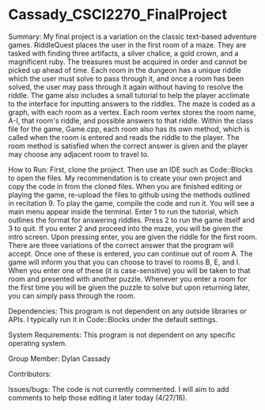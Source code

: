 # Cassady_CSCI2270_FinalProject

Summary:
My final project is a variation on the classic text-based adventure games. RiddleQuest places the user in the first room of a maze. They are tasked with finding three artifacts, a silver chalice, a gold crown, and a magnificent ruby. The treasures must be acquired in order and cannot be picked up ahead of time. Each room in the dungeon has a unique riddle which the user must solve to pass through it, and once a room has been solved, the user may pass through it again without having to resolve the riddle. The game also includes a small tutorial to help the player acclimate to the interface for inputting answers to the riddles. The maze is coded as a graph, with each room as a vertex. Each room vertex stores the room name, A-I, that room's riddle, and possible answers to that riddle. Within the class file for the game, Game.cpp, each room also has its own method, which is called when the room is entered and reads the riddle to the player. The room method is satisfied when the correct answer is given and the player may choose any adjacent room to travel to.

How to Run:
First, clone the project. Then use an IDE such as Code::Blocks to open the files. My recommendation is to create your own project and copy the code in from the cloned files. When you are finished editing or playing the game, re-upload the files to github using the methods outlined in recitation 9. 
To play the game, compile the code and run it. You will see a main menu appear inside the terminal. Enter 1 to run the tutorial, which outlines the format for answering riddles. Press 2 to run the game itself and 3 to quit. If you enter 2 and proceed into the maze, you will be given the intro screen. Upon pressing enter, you are given the riddle for the first room. There are three variations of the correct answer that the program will accept. Once one of these is entered, you can continue out of room A. The game will inform you that you can choose to travel to rooms B, E, and I. When you enter one of these (it is case-sensitive) you will be taken to that room and presented with another puzzle. Whenever you enter a room for the first time you will be given the puzzle to solve but upon returning later, you can simply pass through the room.

Dependencies:
This program is not dependent on any outside libraries or APIs. I typically run it in Code::Blocks under the default settings.

System Requirements:
This program is not dependent on any specific operating system.

Group Member:
Dylan Cassady

Contributors:


Issues/bugs:
The code is not currently commented. I will aim to add comments to help those editing it later today (4/27/16).

